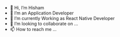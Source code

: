 - 👋 Hi, I’m Hisham
- 👀 I’m an Application Developer
- 🌱 I’m currently Working as React Native Developer
- 💞️ I’m looking to collaborate on ...
- 📫 How to reach me ...

<!---
Hisham546/Hisham546 is a ✨ special ✨ repository because its `README.md` (this file) appears on your GitHub profile.
You can click the Preview link to take a look at your changes.
--->
